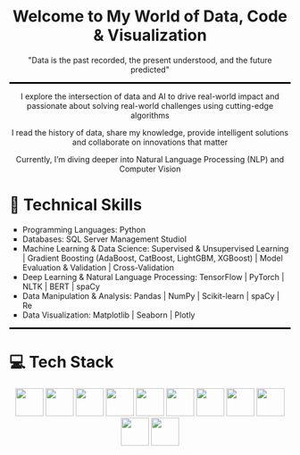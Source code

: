 <h1 align="center"> Welcome to My World of Data, Code & Visualization </h1>

<p align="center"> "Data is the past recorded, the present understood, and the future predicted" </p>

<hr style="height: 3px; background-color: black; border: none;">

<p align="center">  I explore the intersection of data and AI to drive real-world impact and passionate about solving real-world challenges using cutting-edge algorithms </p>

<p align="center">  I read the history of data, share my knowledge, provide intelligent solutions and collaborate on innovations that matter </p>

<p align="center">  Currently, I’m diving deeper into Natural Language Processing (NLP) and Computer Vision </p>

<h1 align="left"> 🧠 Technical Skills </h1>
<p align="left">
<ul style="list-style-type: square;">
  <li> Programming Languages: Python </li>
  <li> Databases: SQL Server Management StudioI </li>
  <li> Machine Learning & Data Science: Supervised & Unsupervised Learning | Gradient Boosting (AdaBoost, CatBoost, LightGBM, XGBoost) | Model Evaluation & Validation | Cross-Validation </li>
  <li> Deep Learning & Natural Language Processing: TensorFlow | PyTorch | NLTK | BERT | spaCy </li>
  <li> Data Manipulation & Analysis: Pandas | NumPy | Scikit-learn | spaCy | Re </li>
  <li> Data Visualization: Matplotlib | Seaborn | Plotly </li>
</ul>

<hr style="height: 3px; background-color: black; border: none;">

<h1 align="left"> 💻 Tech Stack </h1>
<p align="center">
  <img src="https://upload.wikimedia.org/wikipedia/commons/0/0a/Python.svg" width="50" height="50">
  <img src="https://upload.wikimedia.org/wikipedia/commons/8/87/Sql_server_logo.svg" width="50" height="50">
  <img src="https://upload.wikimedia.org/wikipedia/commons/3/32/TensorFlow_logo.svg" width="50" height="50">
  <img src="https://upload.wikimedia.org/wikipedia/commons/a/ab/Scikit_learn_logo_small.svg" width="50" height="50">
  <img src="https://upload.wikimedia.org/wikipedia/commons/1/11/LightGBM_logo.svg" width="50" height="50">
  <img src="https://upload.wikimedia.org/wikipedia/commons/0/06/PyTorch_logo_icon.svg" width="50" height="50">
  <img src="https://upload.wikimedia.org/wikipedia/commons/5/56/Pandas_logo.svg" width="50" height="50">
  <img src="https://upload.wikimedia.org/wikipedia/commons/3/31/NumPy_logo.svg" width="50" height="50">
  <img src="https://upload.wikimedia.org/wikipedia/commons/8/84/Matplotlib_icon.svg" width="50" height="50">
  <img src="https://upload.wikimedia.org/wikipedia/commons/3/3c/Seaborn_logo.svg" width="50" height="50">
  <img src="https://upload.wikimedia.org/wikipedia/commons/9/96/Plotly-logo.png" width="50" height="50">
</p>

</p>





